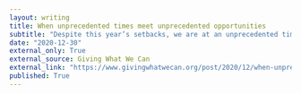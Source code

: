```yaml
---
layout: writing
title: When unprecedented times meet unprecedented opportunities
subtitle: "Despite this year’s setbacks, we are at an unprecedented time in history: we can do something about the abundance of suffering around us."
date: "2020-12-30" 
external_only: True 
external_source: Giving What We Can
external_link: "https://www.givingwhatwecan.org/post/2020/12/when-unprecedented-times-meet-unprecedented-opportunities/"
published: True 
---
```

